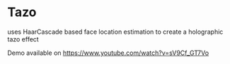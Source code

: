 # Tazo
uses HaarCascade based face location estimation to create a holographic tazo effect

Demo available on https://www.youtube.com/watch?v=sV9Cf_GT7Vo
